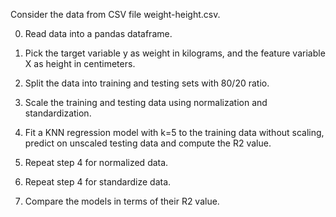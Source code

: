 Consider the data from CSV file weight-height.csv.

0) Read data into a pandas dataframe.

1) Pick the target variable y as weight in kilograms, and the feature variable X as height in centimeters.

2) Split the data into training and testing sets with 80/20 ratio.

3) Scale the training and testing data using normalization and standardization.

4) Fit a KNN regression model with k=5 to the training data without scaling, predict on unscaled testing data and compute the R2 value.

5) Repeat step 4 for normalized data.

6) Repeat step 4 for standardize data.

7) Compare the models in terms of their R2 value.